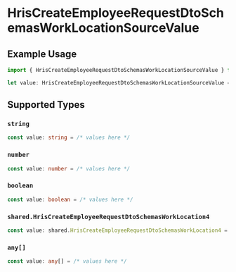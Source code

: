# HrisCreateEmployeeRequestDtoSchemasWorkLocationSourceValue

## Example Usage

```typescript
import { HrisCreateEmployeeRequestDtoSchemasWorkLocationSourceValue } from "@stackone/stackone-client-ts/sdk/models/shared";

let value: HrisCreateEmployeeRequestDtoSchemasWorkLocationSourceValue = "<value>";
```

## Supported Types

### `string`

```typescript
const value: string = /* values here */
```

### `number`

```typescript
const value: number = /* values here */
```

### `boolean`

```typescript
const value: boolean = /* values here */
```

### `shared.HrisCreateEmployeeRequestDtoSchemasWorkLocation4`

```typescript
const value: shared.HrisCreateEmployeeRequestDtoSchemasWorkLocation4 = /* values here */
```

### `any[]`

```typescript
const value: any[] = /* values here */
```

